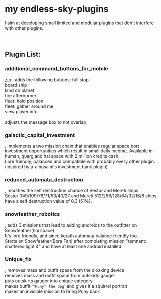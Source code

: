 # **my endless-sky-plugins**
I aim at developing small limited and modular plugins that don't interfere with other plugins.<br><br><br>


## Plugin List:<br>

### additional_command_buttons_for_mobile
[zip](https://github.com/zuckung/endless-sky-plugins/blob/main/zip/additional_command_buttons_for_mobile.zip) , []()
adds the following buttons:
full stop <br>
board ship <br> 
land on planet <br>
fire afterburner <br>
fleet: hold position <br>
fleet: gather around me <br>
view player info<br><br>
adjusts the message box to not overlap

### galactic_capital_investment
[]() , []()
implements a two mission chain that enables regular space port investment opportunities which result in small daily income. 
Available in human, quarg and hai space with 2 million credits cash.<br>
Lore friendly, balanced and compatible with probably every other plugin.<br>
(inspired by a-alhusaini's investment bank plugin)

### reduced_automata_destruction
[]() , []()
modifies the self destruction chance of Sestor and Mereti ships.<br>
Sestor 349/109/78/71/53/40/27 and Mereti 512/256/128/64/32/16/8 ships have a self destruction value of 0.3 (51%).

### snowfeather_robotics
[]() , []()
adds 3 missions that lead to adding androids to the outfitter on Snowfeather(hai space).<br>
It's lore friendly, and since korath automata balance friendly too.<br>
Starts on Snowfeather(Bore Fah) after completing mission "remnant: shattered light 4" and have at least one android installed.

### Unique_fix
[]() , []()
removes mass and outfit space from the cloaking device<br>
removes mass and outfit space from outskirts gauger<br>
puts outskirts gauger into unique category<br>
makes outfit '`"Puny" the dog`' and gives it a squirrel portrait<br>
makes an invisible mission to bring Puny back
